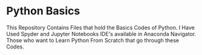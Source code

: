 # Python Basics
 This Repository Contains Files that hold the Basics Codes of Python. I Have Used Spyder and Jupyter Notebooks IDE's available in Anaconda Navigator. Those who want to Learn Python From Scratch that go through these Codes.


